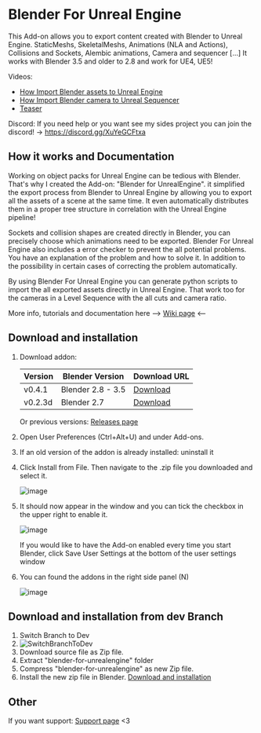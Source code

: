 # Blender For Unreal Engine

This Add-on allows you to export content created with Blender to Unreal Engine. StaticMeshs, SkeletalMeshs, Animations (NLA and Actions), Collisions and Sockets, Alembic animations, Camera and sequencer [...]
It works with Blender 3.5 and older to 2.8 and work for UE4, UE5!

Videos:

- [How Import Blender assets to Unreal Engine](https://youtu.be/2ehb2Ih3Nbg)
- [How Import Blender camera to Unreal Sequencer](https://youtu.be/Xx_9MQu2EkM)
- [Teaser](https://youtu.be/YLOZZIlhgaM)

Discord:
If you need help or you want see my sides project you can join the discord!
-> <https://discord.gg/XuYeGCFtxa>

## How it works and Documentation

Working on object packs for Unreal Engine can be tedious with Blender. That's why I created the Add-on: "Blender for UnrealEngine". it simplified the export process from Blender to Unreal Engine by allowing you to export all the assets of a scene at the same time. It even automatically distributes them in a proper tree structure in correlation with the Unreal Engine pipeline!

Sockets and collision shapes are created directly in Blender, you can precisely choose which animations need to be exported. Blender For Unreal Engine also includes a error checker to prevent the all potential problems. You have an explanation of the problem and how to solve it. In addition to the possibility in certain cases of correcting the problem automatically.

By using Blender For Unreal Engine you can generate python scripts to import the all exported assets directly in Unreal Engine. That work too for the cameras in a Level Sequence with the all cuts and camera ratio.

More info, tutorials and documentation here --> [Wiki page](https://github.com/xavier150/Blender-For-UnrealEngine-Addons/wiki) <--

## Download and installation

1. Download addon:

    |Version|Blender Version|Download URL|
    |---|---|---|
    |v0.4.1 |Blender 2.8 - 3.5|[Download](https://github.com/xavier150/Blender-For-UnrealEngine-Addons/releases/tag/v0.4.1)|
    |v0.2.3d|Blender 2.7|[Download](https://github.com/xavier150/Blender-For-UnrealEngine-Addons/releases/tag/v.0.2.3d)|

    Or previous versions: [Releases page](https://github.com/xavier150/Blender-For-UnrealEngine-Addons/releases)

2. Open User Preferences (Ctrl+Alt+U) and under Add-ons.
3. If an old version of the addon is already installed: uninstall it
4. Click Install from File. Then navigate to the .zip file you downloaded and select it.

    ![image](https://user-images.githubusercontent.com/7216958/210084997-755111d8-cd4e-4a3b-991b-e846ac794596.png)

5. It should now appear in the window and you can tick the checkbox in the upper right to enable it.  

    ![image](https://user-images.githubusercontent.com/7216958/210085334-e37d2c3b-0297-4b45-8995-4e845404d185.png)

    If you would like to have the Add-on enabled every time you start Blender, click Save User Settings at the bottom of the user settings window

6. You can found the addons in the right side panel (N)  

    ![image](https://user-images.githubusercontent.com/7216958/210085504-e46931f2-d805-4522-b699-366473b4c26d.png)

## Download and installation from dev Branch

1. Switch Branch to Dev
2. ![SwitchBranchToDev](https://github.com/xavier150/Blender-For-UnrealEngine-Addons/blob/master/docs/SwitchBranchToDev.jpg)
3. Download source file as Zip file.
4. Extract "blender-for-unrealengine" folder
5. Compress "blender-for-unrealengine" as new Zip file.
6. Install the new zip file in Blender.
    [Download and installation](#download-and-installation)

## Other

If you want support: [Support page](https://github.com/xavier150/Blender-For-UnrealEngine-Addons/wiki/Support) <3
